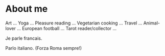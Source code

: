 # About me

Art ... Yoga ... Pleasure reading ... Vegetarian cooking ... Travel ... Animal-lover ... European football ... Tarot reader/collector ... 

Je parle francais.

Parlo italiano. (Forza Roma sempre!) 

